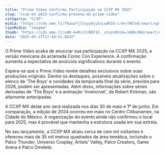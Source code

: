 ```yaml
---
title: "Prime Video Confirma Participação na CCXP MX 2025"
slug: "ccxp-mx-2025-confirma-presena-do-prime-video"
categoria: "CCXP"
midia: "https://cdn.ome.lt/f6auw7jlSiyy0jy1sLwdKIG-cr0=/987x0/smart/uploads/conteudo/fotos/OMELETE_CAPA_-_2025-03-27T131603.052.png"
tipoMidia: "imagem"
thumb: "https://cdn.ome.lt/u8K-mvRrcCrNEF1E-_uta2sKVoU=/480x360/smart/extras/conteudos/omelete_THUMB_-_2025-03-27T131537.532.png"
data: "2025-03-27T17:10:51.883Z"
---
```


O Prime Video acaba de anunciar sua participação na CCXP MX 2025, a versão mexicana da aclamada Comic Con Experience. A confirmação aumenta a expectativa de anúncios significativos durante o evento.

Espera-se que o Prime Video revele detalhes exclusivos sobre suas produções originais. Dentre os destaques, possíveis atualizações sobre o elenco de 'The Boys' e novidades da temporada final da série, prevista para 2026, podem ser apresentadas. Além disso, informações sobre séries derivadas de 'The Boys' e a animação 'Invencível', de Robert Kirkman, são altamente antecipadas.

A CCXP MX deste ano será realizada nos dias 30 de maio e 1º de junho. Em comparação, a edição de 2024 ocorreu em maio no Centro Citibanamex, na Cidade do México. A organização do evento ainda não confirmou o local para 2025, mas é provável que mantenha a estrutura usada em sua estreia.

No seu lançamento, a CCXP MX atraiu cerca de cem mil visitantes e ofereceu mais de 35 mil metros quadrados de área temática, incluindo o Palco Thunder, Universo Cosplay, Artists’ Valley, Palco Creators, Game Arena e Palco Omelete.